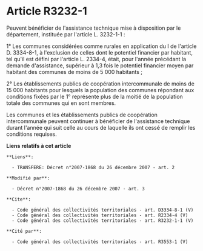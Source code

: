 # Article R3232-1

Peuvent bénéficier de l'assistance technique mise à disposition par le département, instituée par l'article L. 3232-1-1 : 

1° Les communes considérées comme rurales en application du I de l'article D. 3334-8-1, à l'exclusion de celles dont le
potentiel financier par habitant, tel qu'il est défini par l'article L. 2334-4, était, pour l'année précédant la demande
d'assistance, supérieur à 1,3 fois le potentiel financier moyen par habitant des communes de moins de 5 000 habitants ; 

2° Les établissements publics de coopération intercommunale de moins de 15 000 habitants pour lesquels la population des
communes répondant aux conditions fixées par le 1° représente plus de la moitié de la population totale des communes qui en
sont membres. 

Les communes et les établissements publics de coopération intercommunale peuvent continuer à bénéficier de l'assistance
technique durant l'année qui suit celle au cours de laquelle ils ont cessé de remplir les conditions requises.

**Liens relatifs à cet article**

	**Liens**:

	  - TRANSFERE: Décret n°2007-1868 du 26 décembre 2007 - art. 2

	**Modifié par**:

	  - Décret n°2007-1868 du 26 décembre 2007 - art. 3

	**Cite**:

	  - Code général des collectivités territoriales - art. D3334-8-1 (V)
	  - Code général des collectivités territoriales - art. R2334-4 (V)
	  - Code général des collectivités territoriales - art. R3232-1-1 (V)

	**Cité par**:

	  - Code général des collectivités territoriales - art. R3553-1 (V)
